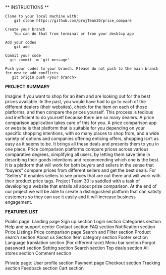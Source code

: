 
** INSTRUCTIONS **

    Clone to your local machine with:
        git clone https://github.com/projTeam30/price_compare
    
    Create your branch
        You can do that from terminal or from your desktop app
    
    Add your codes 
        git add .
        
    Commit your code
      git commit -m 'git message'
      
    Push your codes to your branch. Please do not push to the main branch for now to add conflicts
       git origin push <your branch>



**PROJECT SUMMARY**

Imagine if you want to shop for an item and are looking out for the best prices available. In the past, you would have had to go to each of the different dealers (their websites), check for the item on each of those platforms, and then compare the prices yourself. This process is tedious and inefficient to do yourself because there are so many dealers. A price comparison application takes care of this for you.
A price comparison app or website is that platform that is suitable for you depending on your specific shopping intentions, with so many places to shop from, and a wide variety of options and companies offering enticing offers, shopping isn’t as easy as it seems to be. It brings all these deals and presents them to you in one place. Price comparison platforms compare prices across various comparative degrees, simplifying all users, by letting them save time in describing their goods intentions and recommending which one is the best.
It is a platform that will work for both buyers and sellers in the sense that “buyers” compare prices from different sellers and get the best deals. For “Sellers” it enables sellers to see prices that are out there and will work with their product price tags.
Project Team 30 is saddled with a task of developing a website that entails all about prize comparison. At the end of our project we will be able to create a distinguished platform that can satisfy customers so they can use it easily and it will increase business engagement.

**FEATURES LIST**

Public page:
Landing page 
Sign up section
Login section
Categories section
Help and support center
Contact section
FAQ section
Notification section
Price Listings
Price comparison page
Search and Filter section
Product search section
About us Section
Item category section
Footer section
Language translation section (For different race)
Menu bar section
Forgot password section
Setting section
Search section 
Top deals section
All stores section 
Comment section 


Private page:
User profile section
Payment page
Checkout section 
Tracking section
Feedback section
Cart section



